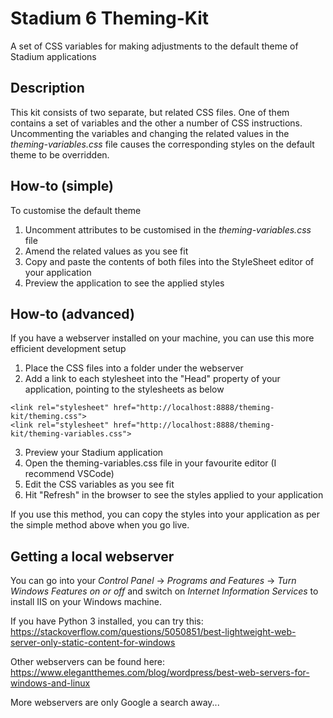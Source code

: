 # Stadium 6 Theming-Kit
A set of CSS variables for making adjustments to the default theme of Stadium applications

## Description
This kit consists of two separate, but related CSS files. One of them contains a set of variables and the other a number of CSS instructions. Uncommenting the variables and changing the related values in the *theming-variables.css* file causes the corresponding styles on the default theme to be overridden. 

## How-to (simple)
To customise the default theme

1. Uncomment attributes to be customised in the *theming-variables.css* file
2. Amend the related values as you see fit
3. Copy and paste the contents of both files into the StyleSheet editor of your application
4. Preview the application to see the applied styles

## How-to (advanced)
If you have a webserver installed on your machine, you can use this more efficient development setup 

1. Place the CSS files into a folder under the webserver 
2. Add a link to each stylesheet into the "Head" property of your application, pointing to the stylesheets as below
```
<link rel="stylesheet" href="http://localhost:8888/theming-kit/theming.css">
<link rel="stylesheet" href="http://localhost:8888/theming-kit/theming-variables.css">
```
3. Preview your Stadium application
4. Open the theming-variables.css file in your favourite editor (I recommend VSCode)
5. Edit the CSS variables as you see fit
6. Hit "Refresh" in the browser to see the styles applied to your application

If you use this method, you can copy the styles into your application as per the simple method above when you go live. 

## Getting a local webserver
You can go into your *Control Panel* -> *Programs and Features* -> *Turn Windows Features on or off* and switch on *Internet Information Services* to install IIS on your Windows machine. 

If you have Python 3 installed, you can try this: https://stackoverflow.com/questions/5050851/best-lightweight-web-server-only-static-content-for-windows

Other webservers can be found here: https://www.elegantthemes.com/blog/wordpress/best-web-servers-for-windows-and-linux

More webservers are only Google a search away...